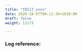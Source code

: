 ```yaml
---
title: "f0117_vvvv"
date: 2020-10-07T00:11:39+1010:00
draft: false
weight: 11173

---
```


### Log reference: <no value>

```

